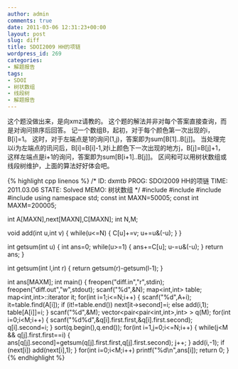 ```yaml
---
author: admin
comments: true
date: 2011-03-06 12:31:23+00:00
layout: post
slug: diff
title: SDOI2009 HH的项链
wordpress_id: 269
categories:
- 解题报告
tags:
- SDOI
- 树状数组
- 线段树
- 解题报告
---
```


这个题没做出来，是向xmz请教的。
这个题的解法并非对每个答案直接查询，而是对询问排序后回答。
记一个数组B，起初，对于每个颜色第一次出现的i，B[i]=1。
这时，对于左端点是1的询问(1,j)，答案即为sum[B[1]..B[j]]。
当处理完以i为左端点的讯问后，B[i]=B[i]-1,对i上颜色下一次出现的地方j，B[j]=B[j]+1，
这样左端点是i+1的询问，答案即为sum[B[i+1]..B[j]]。
区间和可以用树状数组或线段树维护，上面的算法好好体会吧。

{% highlight cpp linenos %}
/*
ID: dxmtb
PROG: SDOI2009 HH的项链
TIME: 2011.03.06
STATE: Solved
MEMO: 树状数组
*/
#include <cstdio>
#include <map>
#include <vector>
#include <algorithm>
using namespace std;
const int MAXN=50005;
const int MAXM=200005;

int A[MAXN],next[MAXN],C[MAXN];
int N,M;

void add(int u,int v)
{
	while(u<=N)
	{
		C[u]+=v;
		u+=u&(-u);
	}
}

int getsum(int u)
{
	int ans=0;
	while(u>=1)
	{
		ans+=C[u];
		u-=u&(-u);
	}
	return ans;
}

int getsum(int l,int r)
{
	return getsum(r)-getsum(l-1);
}

int ans[MAXM];
int main()
{
	freopen("diff.in","r",stdin);
	freopen("diff.out","w",stdout);
	scanf("%d",&N);
	map<int,int> table;
	map<int,int>::iterator it;
	for(int i=1;i<=N;i++)
	{
		scanf("%d",A+i);
		it=table.find(A[i]);
		if (it!=table.end())
			next[it->second]=i;
		else add(i,1);
		table[A[i]]=i;
	}
	scanf("%d",&M);
	vector<pair<pair<int,int>,int> > q(M);
	for(int i=0;i<M;i++)
	{
		scanf("%d%d",&q[i].first.first,&q[i].first.second);
		q[i].second=i;
	}
	sort(q.begin(),q.end());
	for(int i=1,j=0;i<=N;i++)
	{
		while(j<M && q[j].first.first==i)
		{
			ans[q[j].second]=getsum(q[j].first.first,q[j].first.second);
			j++;
		}
		add(i,-1);
		if (next[i])
			add(next[i],1);
	}
	for(int i=0;i<M;i++)
		printf("%d\n",ans[i]);
	return 0;
}
{% endhighlight %}
